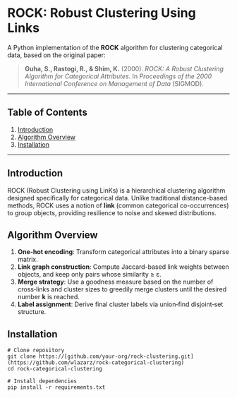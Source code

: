 # ROCK: Robust Clustering Using Links

A Python implementation of the **ROCK** algorithm for clustering categorical data, based on the original paper:

> **Guha, S., Rastogi, R., & Shim, K.** (2000). *ROCK: A Robust Clustering Algorithm for Categorical Attributes*. In _Proceedings of the 2000 International Conference on Management of Data_ (SIGMOD).

---

## Table of Contents

1. [Introduction](#introduction)
2. [Algorithm Overview](#algorithm-overview)
3. [Installation](#installation)

---

## Introduction

ROCK (Robust Clustering using LinKs) is a hierarchical clustering algorithm designed specifically for categorical data. Unlike traditional distance-based methods, ROCK uses a notion of **link** (common categorical co-occurrences) to group objects, providing resilience to noise and skewed distributions.


## Algorithm Overview

1. **One-hot encoding**: Transform categorical attributes into a binary sparse matrix.
2. **Link graph construction**: Compute Jaccard-based link weights between objects, and keep only pairs whose similarity ≥ ε.
3. **Merge strategy**: Use a goodness measure based on the number of cross‑links and cluster sizes to greedily merge clusters until the desired number **k** is reached.
4. **Label assignment**: Derive final cluster labels via union‑find disjoint‑set structure.


## Installation

```
# Clone repository
git clone https://[github.com/your-org/rock-clustering.git](https://github.com/wlazarz/rock-categorical-clustering)
cd rock-categorical-clustering

# Install dependencies
pip install -r requirements.txt
```

